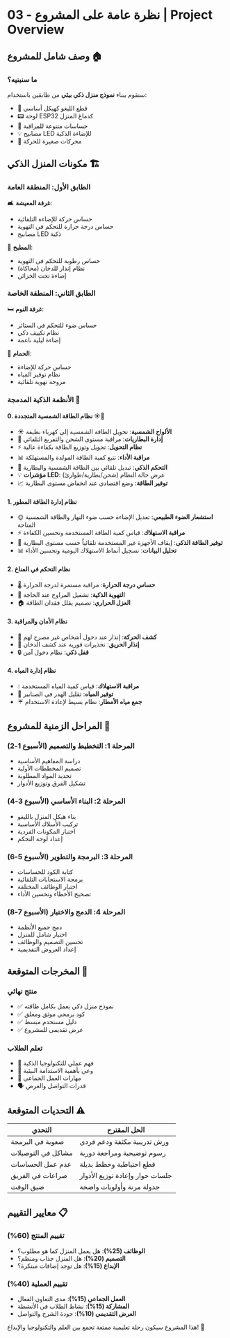 # 03 - نظرة عامة على المشروع | Project Overview

## وصف شامل للمشروع 🏠

### ما سنبنيه؟

سنقوم ببناء **نموذج منزل ذكي بيئي** من طابقين باستخدام:
- 🧱 قطع الليغو كهيكل أساسي
- 📟 لوحة ESP32 كدماغ المنزل
- 🔌 حساسات متنوعة للمراقبة
- 💡 مصابيح LED للإضاءة الذكية
- 🔧 محركات صغيرة للحركة

## مكونات المنزل الذكي 🏗️

### الطابق الأول: المنطقة العامة
🛋️ **غرفة المعيشة**:
- حساس حركة للإضاءة التلقائية
- حساس درجة حرارة للتحكم في التهوية
- مصابيح LED ذكية

🍳 **المطبخ**:
- حساس رطوبة للتحكم في التهوية
- نظام إنذار للدخان (محاكاة)
- إضاءة تحت الخزائن

### الطابق الثاني: المنطقة الخاصة
🛏️ **غرفة النوم**:
- حساس ضوء للتحكم في الستائر
- نظام تكييف ذكي
- إضاءة ليلية ناعمة

🚿 **الحمام**:
- حساس حركة للإضاءة
- نظام توفير المياه
- مروحة تهوية تلقائية

### الأنظمة الذكية المدمجة 🤖

#### 0. نظام الطاقة الشمسية المتجددة ☀️🔋
- ☀️ **الألواح الشمسية**: تحويل الطاقة الشمسية إلى كهرباء نظيفة
- 🔋 **إدارة البطاريات**: مراقبة مستوى الشحن والتفريغ التلقائي
- ⚡ **نظام التحويل**: تحويل وتوزيع الطاقة بكفاءة عالية
- 📊 **مراقبة الأداء**: تتبع كمية الطاقة المولدة والمستهلكة
- 🔄 **التحكم الذكي**: تبديل تلقائي بين الطاقة الشمسية والبطارية
- 💡 **مؤشرات LED**: عرض حالة النظام (شحن/بطارية/طوارئ)
- 📈 **توفير الطاقة**: وضع اقتصادي عند انخفاض مستوى البطارية

#### 1. نظام إدارة الطاقة المطور
- 🌞 **استشعار الضوء الطبيعي**: تعديل الإضاءة حسب ضوء النهار والطاقة الشمسية المتاحة
- ⚡ **مراقبة الاستهلاك**: قياس كمية الطاقة المستخدمة وتحسين الكفاءة
- 🔋 **توفير الطاقة الذكي**: إيقاف الأجهزة غير المستخدمة تلقائياً حسب مستوى البطارية
- 📊 **تحليل البيانات**: تسجيل أنماط الاستهلاك اليومية وتحسين الأداء

#### 2. نظام التحكم في المناخ
- 🌡️ **حساس درجة الحرارة**: مراقبة مستمرة لدرجة الحرارة
- 💨 **التهوية الذكية**: تشغيل المراوح عند الحاجة
- 🏠 **العزل الحراري**: تصميم يقلل فقدان الطاقة

#### 3. نظام الأمان والمراقبة
- 👥 **كشف الحركة**: إنذار عند دخول أشخاص غير مصرح لهم
- 🚨 **إنذار الحريق**: تحذيرات فورية عند كشف الدخان
- 🔒 **قفل ذكي**: نظام دخول آمن

#### 4. نظام إدارة المياه
- 💧 **مراقبة الاستهلاك**: قياس كمية المياه المستخدمة
- 🚿 **توفير المياه**: تقليل الهدر في الصنابير
- ☔ **جمع مياه الأمطار**: نظام بسيط لإعادة الاستخدام

## المراحل الزمنية للمشروع 📅

### المرحلة 1: التخطيط والتصميم (الأسبوع 1-2)
- دراسة المفاهيم الأساسية
- تصميم المخططات الأولية
- تحديد المواد المطلوبة
- تشكيل الفرق وتوزيع الأدوار

### المرحلة 2: البناء الأساسي (الأسبوع 3-4)
- بناء هيكل المنزل بالليغو
- تركيب الأسلاك الأساسية
- اختبار المكونات الفردية
- إعداد لوحة التحكم

### المرحلة 3: البرمجة والتطوير (الأسبوع 5-6)
- كتابة الكود للحساسات
- برمجة الاستجابات التلقائية
- اختبار الوظائف المختلفة
- تصحيح الأخطاء وتحسين الأداء

### المرحلة 4: الدمج والاختبار (الأسبوع 7-8)
- دمج جميع الأنظمة
- اختبار شامل للمنزل
- تحسين التصميم والوظائف
- إعداد العروض التقديمية

## المخرجات المتوقعة 🎯

### منتج نهائي
- ✅ نموذج منزل ذكي يعمل بكامل طاقته
- ✅ كود برمجي موثق ومعلق
- ✅ دليل مستخدم مبسط
- ✅ عرض تقديمي للمشروع

### تعلم الطلاب
- 🧠 فهم عملي للتكنولوجيا الذكية
- 🌱 وعي بأهمية الاستدامة البيئية
- 🤝 مهارات العمل الجماعي
- 🗣️ قدرات التواصل والعرض

## التحديات المتوقعة ⚠️

| التحدي | الحل المقترح |
|--------|--------------|
| صعوبة في البرمجة | ورش تدريبية مكثفة ودعم فردي |
| مشاكل في التوصيلات | رسوم توضيحية ومراجعة دورية |
| عدم عمل الحساسات | قطع احتياطية وخطط بديلة |
| صراعات في الفريق | جلسات حوار وإعادة توزيع الأدوار |
| ضيق الوقت | جدولة مرنة وأولويات واضحة |

## معايير التقييم 📋

### تقييم المنتج (60%)
- **الوظائف (25%)**: هل يعمل المنزل كما هو مطلوب؟
- **التصميم (20%)**: هل المنزل جذاب ومنظم؟
- **الإبداع (15%)**: هل توجد إضافات مبتكرة؟

### تقييم العملية (40%)
- **العمل الجماعي (15%)**: مدى التعاون الفعال
- **المشاركة (15%)**: نشاط الطلاب في الأنشطة
- **العرض التقديمي (10%)**: جودة الشرح والتواصل

هذا المشروع سيكون رحلة تعليمية ممتعة تجمع بين العلم والتكنولوجيا والإبداع! 🚀 
